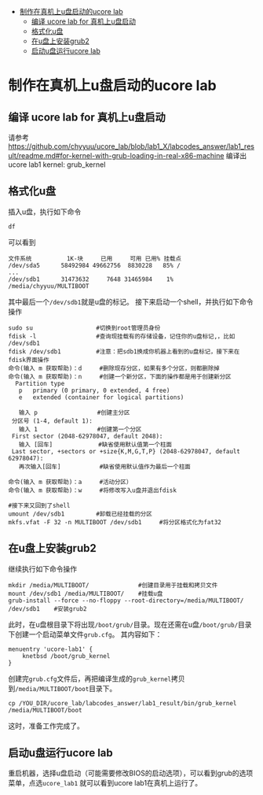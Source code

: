 
* [制作在真机上u盘启动的ucore lab](#制作在真机上u盘启动的ucore-lab)
	* [编译 ucore lab for 真机上u盘启动](#编译-ucore-lab-for-真机上u盘启动)
	* [格式化u盘](#格式化u盘)
	* [在u盘上安装grub2](#在u盘上安装grub2)
	* [启动u盘运行ucore lab](#启动u盘运行ucore-lab)

# 制作在真机上u盘启动的ucore lab

## 编译 ucore lab for 真机上u盘启动

请参考
https://github.com/chyyuu/ucore_lab/blob/lab1_X/labcodes_answer/lab1_result/readme.md#for-kernel-with-grub-loading-in-real-x86-machine
编译出 ucore lab1 kernel: grub_kernel

## 格式化u盘

插入u盘，执行如下命令
```
df
```
可以看到
```
文件系统          1K-块     已用     可用 已用% 挂载点
/dev/sda5      58492984 49662756  8830228   85% /
...
/dev/sdb1      31473632     7648 31465984    1% /media/chyyuu/MULTIBOOT
```
其中最后一个`/dev/sdb1`就是u盘的标记。
接下来启动一个shell，并执行如下命令操作 

```
sudo su                  #切换到root管理员身份
fdisk -l                 #查询现挂载有的存储设备，记住你的u盘标记,，比如 /dev/sdb1
fdisk /dev/sdb1          #注意：把sdb1换成你机器上看到的u盘标记，接下来在fdisk界面操作
命令(输入 m 获取帮助)：d     #删除现存分区，如果有多个分区，则都删除掉
命令(输入 m 获取帮助)：n     #创建一个新分区，下面的操作都是用于创建新分区
  Partition type
   p   primary (0 primary, 0 extended, 4 free)
   e   extended (container for logical partitions)

   输入 p                 #创建主分区
 分区号 (1-4, default 1): 
   输入 1                 #创建第一个分区 
 First sector (2048-62978047, default 2048):
   输入 [回车]             #缺省使用默认值第一个柱面
 Last sector, +sectors or +size{K,M,G,T,P} (2048-62978047, default 62978047): 
   再次输入[回车]           #缺省使用默认值作为最后一个柱面
   
命令(输入 m 获取帮助)：a     #活动分区）
命令(输入 m 获取帮助)：w     #将修改写入u盘并退出fdisk

#接下来又回到了shell
umount /dev/sdb1         #卸载已经挂载的分区
mkfs.vfat -F 32 -n MULTIBOOT /dev/sdb1     #将分区格式化为fat32
```

## 在u盘上安装grub2

继续执行如下命令操作 
```
mkdir /media/MULTIBOOT/              #创建目录用于挂载和拷贝文件
mount /dev/sdb1 /media/MULTIBOOT/    #挂载u盘
grub-install --force --no-floppy --root-directory=/media/MULTIBOOT/ /dev/sdb1    #安装grub2
```
此时，在u盘根目录下将出现`/boot/grub/`目录。现在还需在u盘`/boot/grub/`目录下创建一个启动菜单文件`grub.cfg`。
其内容如下：
```
menuentry 'ucore-lab1' {
	knetbsd /boot/grub_kernel
}
```
创建完`grub.cfg`文件后，再把编译生成的`grub_kernel`拷贝到`/media/MULTIBOOT/boot`目录下。
```
cp /YOU_DIR/ucore_lab/labcodes_answer/lab1_result/bin/grub_kernel /media/MULTIBOOT/boot
```
这时，准备工作完成了。

## 启动u盘运行ucore lab

重启机器，选择u盘启动（可能需要修改BIOS的启动选项），可以看到grub的选项菜单，点选`ucore_lab1`
就可以看到ucore lab1在真机上运行了。

